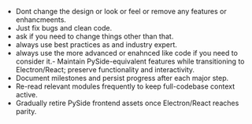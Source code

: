 - Dont change the design or look or feel or remove any features or enhancmeents.
- Just fix bugs and clean code.
- ask if you need to change things other than that.
- always use best practices as and industry expert.
- always use the more advanced or enahnced like code if you need to consider it.- Maintain PySide-equivalent features while transitioning to Electron/React; preserve functionality and interactivity.
- Document milestones and persist progress after each major step.
- Re-read relevant modules frequently to keep full-codebase context active.
- Gradually retire PySide frontend assets once Electron/React reaches parity.
